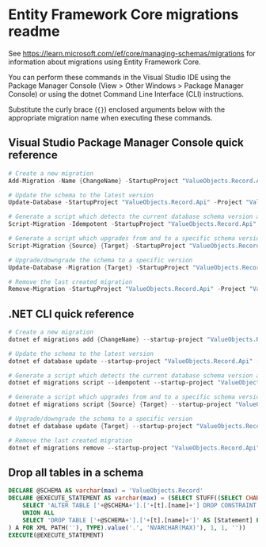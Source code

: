 # Entity Framework Core migrations readme

See <https://learn.microsoft.com//ef/core/managing-schemas/migrations> for information about migrations using Entity Framework Core.

You can perform these commands in the Visual Studio IDE using the Package Manager Console (View > Other Windows > Package Manager Console) or using the dotnet Command Line Interface (CLI) instructions.

Substitute the curly brace (`{}`) enclosed arguments below with the appropriate migration name when executing these commands.

## Visual Studio Package Manager Console quick reference

```powershell
# Create a new migration
Add-Migration -Name {ChangeName} -StartupProject "ValueObjects.Record.Api" -Project "ValueObjects.Record.Infrastructure"

# Update the schema to the latest version
Update-Database -StartupProject "ValueObjects.Record.Api" -Project "ValueObjects.Record.Infrastructure"

# Generate a script which detects the current database schema version and updates it to the latest
Script-Migration -Idempotent -StartupProject "ValueObjects.Record.Api" -Project "ValueObjects.Record.Infrastructure"

# Generate a script which upgrades from and to a specific schema version
Script-Migration {Source} {Target} -StartupProject "ValueObjects.Record.Api" -Project "ValueObjects.Record.Infrastructure"

# Upgrade/downgrade the schema to a specific version
Update-Database -Migration {Target} -StartupProject "ValueObjects.Record.Api" -Project "ValueObjects.Record.Infrastructure"

# Remove the last created migration
Remove-Migration -StartupProject "ValueObjects.Record.Api" -Project "ValueObjects.Record.Infrastructure"
```

## .NET CLI quick reference

```powershell
# Create a new migration
dotnet ef migrations add {ChangeName} --startup-project "ValueObjects.Record.Api" --project "ValueObjects.Record.Infrastructure"

# Update the schema to the latest version
dotnet ef database update --startup-project "ValueObjects.Record.Api" --project "ValueObjects.Record.Infrastructure"

# Generate a script which detects the current database schema version and updates it to the latest
dotnet ef migrations script --idempotent --startup-project "ValueObjects.Record.Api" --project "ValueObjects.Record.Infrastructure"

# Generate a script which upgrades from and to a specific schema version
dotnet ef migrations script {Source} {Target} --startup-project "ValueObjects.Record.Api" --project "ValueObjects.Record.Infrastructure"

# Upgrade/downgrade the schema to a specific version
dotnet ef database update {Target} --startup-project "ValueObjects.Record.Api" --project "ValueObjects.Record.Infrastructure"

# Remove the last created migration
dotnet ef migrations remove --startup-project "ValueObjects.Record.Api" --project "ValueObjects.Record.Infrastructure"
```

## Drop all tables in a schema

```sql
DECLARE @SCHEMA AS varchar(max) = 'ValueObjects.Record'
DECLARE @EXECUTE_STATEMENT AS varchar(max) = (SELECT STUFF((SELECT CHAR(13) + CHAR(10) + [Statement] FROM (
    SELECT 'ALTER TABLE ['+@SCHEMA+'].['+[t].[name]+'] DROP CONSTRAINT ['+[fk].[name]+']' AS [Statement] FROM [sys].[foreign_keys] AS [fk] INNER JOIN [sys].[tables] AS [t] ON [t].[object_id] = [fk].[parent_object_id] INNER JOIN [sys].[schemas] AS [s] ON [s].[schema_id] = [t].[schema_id] WHERE [s].[name] = @SCHEMA
    UNION ALL
    SELECT 'DROP TABLE ['+@SCHEMA+'].['+[t].[name]+']' AS [Statement] FROM [sys].[tables] AS [t] INNER JOIN [sys].[schemas] AS [s] ON [s].[schema_id] = [t].[schema_id] WHERE [s].[name] = @SCHEMA
) A FOR XML PATH(''), TYPE).value('.', 'NVARCHAR(MAX)'), 1, 1, ''))
EXECUTE(@EXECUTE_STATEMENT)
```
